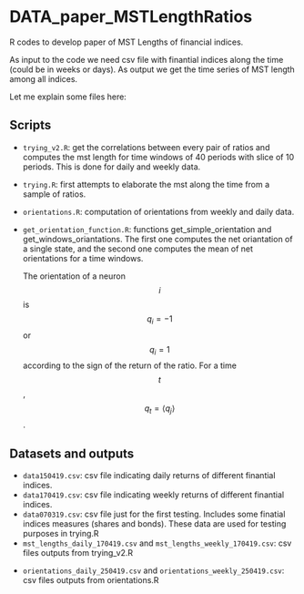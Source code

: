# DATA_paper_MSTLengthRatios
R codes to develop paper of MST Lengths of financial indices.

As input to the code we need csv file with finantial indices along the time (could be in weeks or days). As output we get the time series of MST length among all indices.



Let me explain some files here:

## Scripts

* `trying_v2.R`: get the correlations between every pair of ratios and computes the mst length for time windows of 40 periods with slice of 10 periods. This is done for daily and weekly data.
* `trying.R`: first attempts to elaborate the mst along the time from a sample of ratios.

* `orientations.R`: computation of orientations from weekly and daily data.

* `get_orientation_function.R`: functions get_simple_orientation and get_windows_oriantations. The first one computes the net oriantation of a single state, and the second one computes the mean of net orientations for a time windows. 

  The orientation of a neuron $$i$$ is $$q_i = -1$$ or $$q_i=1$$ according to the sign of the return of the ratio. For a time $$t$$, $$q_t = \langle q_j \rangle$$. 

  

## Datasets and outputs

- `data150419.csv`: csv file indicating daily returns of different finantial indices. 
- `data170419.csv`: csv file indicating weekly returns of different finantial indices. 
- `data070319.csv`: csv file just for the first testing. Includes some finatial indices measures (shares and bonds). These data are used for testing purposes in trying.R
- `mst_lengths_daily_170419.csv` and `mst_lengths_weekly_170419.csv`: csv files outputs from trying_v2.R

* `orientations_daily_250419.csv` and `orientations_weekly_250419.csv`:  csv files outputs from orientations.R 
